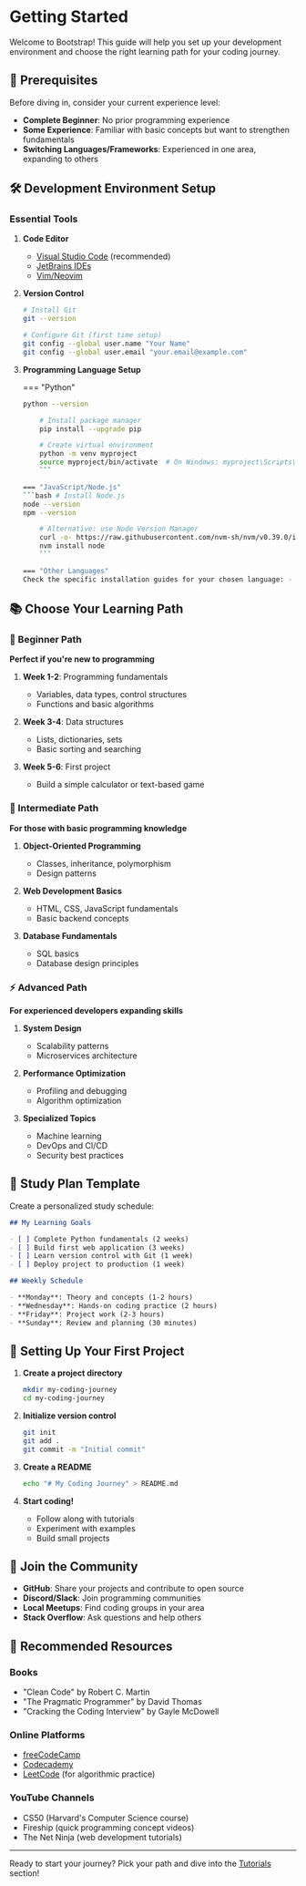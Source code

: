 # Getting Started

Welcome to Bootstrap! This guide will help you set up your development environment and choose the right learning path for your coding journey.

## 🎯 Prerequisites

Before diving in, consider your current experience level:

- **Complete Beginner**: No prior programming experience
- **Some Experience**: Familiar with basic concepts but want to strengthen fundamentals
- **Switching Languages/Frameworks**: Experienced in one area, expanding to others

## 🛠️ Development Environment Setup

### Essential Tools

1.  **Code Editor**

    - [Visual Studio Code](https://code.visualstudio.com/) (recommended)
    - [JetBrains IDEs](https://www.jetbrains.com/)
    - [Vim/Neovim](https://neovim.io/)

2.  **Version Control**

    ```bash
    # Install Git
    git --version

    # Configure Git (first time setup)
    git config --global user.name "Your Name"
    git config --global user.email "your.email@example.com"
    ```

3.  **Programming Language Setup**

    === "Python"
    ```bash # Install Python (3.8+)
    python --version

        # Install package manager
        pip install --upgrade pip

        # Create virtual environment
        python -m venv myproject
        source myproject/bin/activate  # On Windows: myproject\Scripts\activate
        ```

    === "JavaScript/Node.js"
    ```bash # Install Node.js
    node --version
    npm --version

        # Alternative: use Node Version Manager
        curl -o- https://raw.githubusercontent.com/nvm-sh/nvm/v0.39.0/install.sh | bash
        nvm install node
        ```

    === "Other Languages"
    Check the specific installation guides for your chosen language: - [Rust](https://rustup.rs/) - [Go](https://golang.org/dl/) - [Java](https://adoptium.net/)

## 📚 Choose Your Learning Path

### 🌱 Beginner Path

**Perfect if you're new to programming**

1. **Week 1-2**: Programming fundamentals

   - Variables, data types, control structures
   - Functions and basic algorithms

2. **Week 3-4**: Data structures

   - Lists, dictionaries, sets
   - Basic sorting and searching

3. **Week 5-6**: First project
   - Build a simple calculator or text-based game

### 🚀 Intermediate Path

**For those with basic programming knowledge**

1. **Object-Oriented Programming**

   - Classes, inheritance, polymorphism
   - Design patterns

2. **Web Development Basics**

   - HTML, CSS, JavaScript fundamentals
   - Basic backend concepts

3. **Database Fundamentals**
   - SQL basics
   - Database design principles

### ⚡ Advanced Path

**For experienced developers expanding skills**

1. **System Design**

   - Scalability patterns
   - Microservices architecture

2. **Performance Optimization**

   - Profiling and debugging
   - Algorithm optimization

3. **Specialized Topics**
   - Machine learning
   - DevOps and CI/CD
   - Security best practices

## 📝 Study Plan Template

Create a personalized study schedule:

```markdown
## My Learning Goals

- [ ] Complete Python fundamentals (2 weeks)
- [ ] Build first web application (3 weeks)
- [ ] Learn version control with Git (1 week)
- [ ] Deploy project to production (1 week)

## Weekly Schedule

- **Monday**: Theory and concepts (1-2 hours)
- **Wednesday**: Hands-on coding practice (2 hours)
- **Friday**: Project work (2-3 hours)
- **Sunday**: Review and planning (30 minutes)
```

## 🎯 Setting Up Your First Project

1. **Create a project directory**

   ```bash
   mkdir my-coding-journey
   cd my-coding-journey
   ```

2. **Initialize version control**

   ```bash
   git init
   git add .
   git commit -m "Initial commit"
   ```

3. **Create a README**

   ```bash
   echo "# My Coding Journey" > README.md
   ```

4. **Start coding!**
   - Follow along with tutorials
   - Experiment with examples
   - Build small projects

## 🤝 Join the Community

- **GitHub**: Share your projects and contribute to open source
- **Discord/Slack**: Join programming communities
- **Local Meetups**: Find coding groups in your area
- **Stack Overflow**: Ask questions and help others

## 📖 Recommended Resources

### Books

- "Clean Code" by Robert C. Martin
- "The Pragmatic Programmer" by David Thomas
- "Cracking the Coding Interview" by Gayle McDowell

### Online Platforms

- [freeCodeCamp](https://www.freecodecamp.org/)
- [Codecademy](https://www.codecademy.com/)
- [LeetCode](https://leetcode.com/) (for algorithmic practice)

### YouTube Channels

- CS50 (Harvard's Computer Science course)
- Fireship (quick programming concept videos)
- The Net Ninja (web development tutorials)

---

Ready to start your journey? Pick your path and dive into the [Tutorials](tutorials.md) section!
